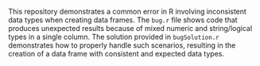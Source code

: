 This repository demonstrates a common error in R involving inconsistent data types when creating data frames.  The `bug.r` file shows code that produces unexpected results because of mixed numeric and string/logical types in a single column. The solution provided in `bugSolution.r` demonstrates how to properly handle such scenarios, resulting in the creation of a data frame with consistent and expected data types.